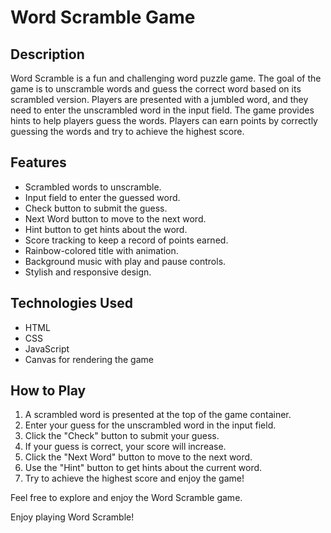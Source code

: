 # Word Scramble Game

## Description
Word Scramble is a fun and challenging word puzzle game. The goal of the game is to unscramble words and guess the correct word based on its scrambled version. Players are presented with a jumbled word, and they need to enter the unscrambled word in the input field. The game provides hints to help players guess the words. Players can earn points by correctly guessing the words and try to achieve the highest score.

## Features
- Scrambled words to unscramble.
- Input field to enter the guessed word.
- Check button to submit the guess.
- Next Word button to move to the next word.
- Hint button to get hints about the word.
- Score tracking to keep a record of points earned.
- Rainbow-colored title with animation.
- Background music with play and pause controls.
- Stylish and responsive design.

## Technologies Used
- HTML
- CSS
- JavaScript
- Canvas for rendering the game

## How to Play
1. A scrambled word is presented at the top of the game container.
2. Enter your guess for the unscrambled word in the input field.
3. Click the "Check" button to submit your guess.
4. If your guess is correct, your score will increase.
5. Click the "Next Word" button to move to the next word.
6. Use the "Hint" button to get hints about the current word.
7. Try to achieve the highest score and enjoy the game!

Feel free to explore and enjoy the Word Scramble game.

Enjoy playing Word Scramble!
